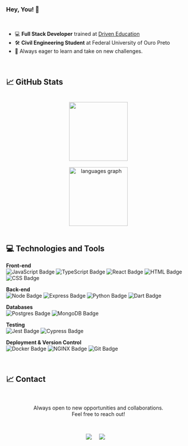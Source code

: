 ### Hey, You! 👋

</br>

- 💻 **Full Stack Developer** trained at [Driven Education](https://www.driven.com.br/)
- 🛠️ **Civil Engineering Student** at Federal University of Ouro Preto
- 🚀 Always eager to learn and take on new challenges.

</br>

## 📈 GitHub Stats
</br>
<div align="center">
  <img height="160em" src="https://github-readme-stats-sigma-five.vercel.app/api?username=AnaLauraFFerraz&show_icons=true&theme=dracula&include_all_commits=true&count_private=true"/>
  </br></br>
  <img height="160em" src="https://github-readme-stats.vercel.app/api/top-langs?locale=en&hide_title=false&layout=compact&card_width=320&langs_count=5&theme=dracula&hide_border=false&username=AnaLauraFFerraz" height="150" alt="languages graph"  />
</div>
</br>

<h2 align="left">💻 Technologies and Tools</h2>

**Front-end**   
![JavaScript Badge](https://img.shields.io/badge/JavaScript-323330?style=for-the-badge&logo=javascript&logoColor=F7DF1E)
![TypeScript Badge](https://img.shields.io/badge/TypeScript-007ACC?style=for-the-badge&logo=typescript&logoColor=white)
![React Badge](https://img.shields.io/badge/React-20232A?style=for-the-badge&logo=react&logoColor=61DAFB)
![HTML Badge](https://img.shields.io/badge/HTML5-E34F26?style=for-the-badge&logo=html5&logoColor=white)
![CSS Badge](https://img.shields.io/badge/CSS3-1572B6?style=for-the-badge&logo=css3&logoColor=white)

**Back-end**   
![Node Badge](https://img.shields.io/badge/Node.js-339933?style=for-the-badge&logo=node.js&logoColor=white)
![Express Badge](https://img.shields.io/badge/Express.js-000000?style=for-the-badge&logo=express&logoColor=white)
![Python Badge](https://img.shields.io/badge/Python-3776AB?style=for-the-badge&logo=python&logoColor=white)
![Dart Badge](https://img.shields.io/badge/Dart-0175C2?style=for-the-badge&logo=dart&logoColor=white)

**Databases**   
![Postgres Badge](https://img.shields.io/badge/PostgreSQL-316192?style=for-the-badge&logo=postgresql&logoColor=white)
![MongoDB Badge](https://img.shields.io/badge/MongoDB-4EA94B?style=for-the-badge&logo=mongodb&logoColor=white)

**Testing**   
![Jest Badge](https://img.shields.io/badge/Jest-C21325?style=for-the-badge&logo=jest&logoColor=white)
![Cypress Badge](https://img.shields.io/badge/Cypress-17202C?style=for-the-badge&logo=cypress&logoColor=white)

**Deployment & Version Control**  
![Docker Badge](https://img.shields.io/badge/Docker-2CA5E0?style=for-the-badge&logo=docker&logoColor=white)
![NGINX Badge](https://img.shields.io/badge/Nginx-009639?style=for-the-badge&logo=nginx&logoColor=white)
![Git Badge](https://img.shields.io/badge/Git-F05032?style=for-the-badge&logo=git&logoColor=white)

</br>

## 📈 Contact

</br>
<p align="center">Always open to new opportunities and collaborations.</br>Feel free to reach out!</p>
</br>
<p align="center">
  <a href="mailto:analaurafferraz@gmail.com?subject=Olá%20Ana"><img src="https://img.shields.io/badge/gmail-%23D14836.svg?&style=for-the-badge&logo=gmail&logoColor=white" /></a>&nbsp;&nbsp;&nbsp;&nbsp;
  <a href="https://www.linkedin.com/in/ana-laura-ferraz/"><img src="https://img.shields.io/badge/linkedin-%230077B5.svg?&style=for-the-badge&logo=linkedin&logoColor=white" /></a>&nbsp;&nbsp;&nbsp;&nbsp;
</p>
